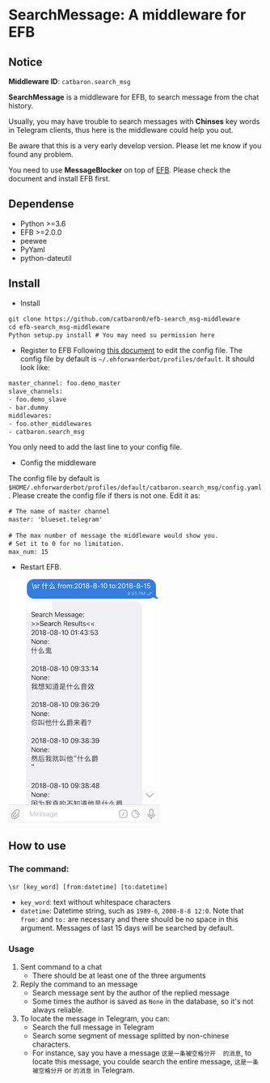 # SearchMessage: A middleware for EFB 

## Notice

**Middleware ID**: `catbaron.search_msg`

**SearchMessage** is a middleware for EFB, to search message from the chat history.

Usually, you may have trouble to search messages with **Chinses** key words in Telegram clients,
thus here is the middleware could help you out.

Be aware that this is a very early develop version. Please let me know if you found any problem.

You need to use **MessageBlocker** on top of [EFB](https://ehforwarderbot.readthedocs.io). Please check the document and install EFB first.

## Dependense

* Python >=3.6
* EFB >=2.0.0
* peewee
* PyYaml
* python-dateutil

## Install

* Install
```
git clone https://github.com/catbaron0/efb-search_msg-middleware
cd efb-search_msg-middleware
Python setup.py install # You may need su permission here
```
* Register to EFB
Following [this document](https://ehforwarderbot.readthedocs.io/en/latest/getting-started.html) to edit the config file. The config file by default is `~/.ehforwarderbot/profiles/default`. It should look like:
```
master_channel: foo.demo_master
slave_channels:
- foo.demo_slave
- bar.dummy
middlewares:
- foo.other_middlewares
- catbaron.search_msg
```

You only need to add the last line to your config file.

* Config the middleware

The config file by default is `$HOME/.ehforwarderbot/profiles/default/catbaron.search_msg/config.yaml`.
Please create the config file if thers is not one.  Edit it as:

```
# The name of master channel
master: 'blueset.telegram'

# The max number of message the middleware would show you. 
# Set it to 0 for no limitation.
max_num: 15
```

* Restart EFB.

![](./example.png)

## How to use
### The command: 
`\sr [key_word] [from:datetime] [to:datetime]`
* `key_word`: text without whitespace characters
* `datetime`: Datetime string, such as `1989-6`, `2008-8-8 12:0`. Note that `from:` and `to:` are necessary and there should be no space in this argument. Messages of last 15 days will be searched by default.


### Usage
1. Sent command to a chat
   * There should be at least one of the three arguments
2. Reply the command to an message
   * Search message sent by the author of the replied message
   * Some times the author is saved as `None` in the database, so it's not always reliable. 
3. To locate the message in Telegram, you can:
   * Search the full message in Telegram
   * Search some segment of message splitted by non-chinese characters.
   * For instance, say you have a message `这是一条被空格分开  的消息`, to locate this message, you coulde search the entire message, `这是一条被空格分开` or `的消息` in Telegram.